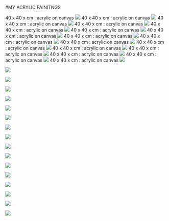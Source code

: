 #MY ACRYLIC PAINITNGS

 40 x 40 x cm : acrylic on canvas
![](https://raw.githubusercontent.com/adavarski/paintings/master/paintings/1-1.jpg)
 40 x 40 x cm : acrylic on canvas
![](https://raw.githubusercontent.com/adavarski/paintings/master/paintings/1-2.jpg)
 40 x 40 x cm : acrylic on canvas
![](https://raw.githubusercontent.com/adavarski/paintings/master/paintings/1-3.jpg)
 40 x 40 x cm : acrylic on canvas
![](https://raw.githubusercontent.com/adavarski/paintings/master/paintings/1-4.jpg)
 40 x 40 x cm : acrylic on canvas
![](https://raw.githubusercontent.com/adavarski/paintings/master/paintings/1-5.jpg)
 40 x 40 x cm : acrylic on canvas
![](https://raw.githubusercontent.com/adavarski/paintings/master/paintings/1-6.jpg)
 40 x 40 x cm : acrylic on canvas
![](https://raw.githubusercontent.com/adavarski/paintings/master/paintings/2-0.jpg)
 40 x 40 x cm : acrylic on canvas
![](https://raw.githubusercontent.com/adavarski/paintings/master/paintings/2-1.jpg)
 40 x 40 x cm : acrylic on canvas
![](https://raw.githubusercontent.com/adavarski/paintings/master/paintings/2-2.jpg)
 40 x 40 x cm : acrylic on canvas
![](https://raw.githubusercontent.com/adavarski/paintings/master/paintings/2-3.jpg)
 40 x 40 x cm : acrylic on canvas
![](https://raw.githubusercontent.com/adavarski/paintings/master/paintings/2-4.jpg)
 40 x 40 x cm : acrylic on canvas
![](https://raw.githubusercontent.com/adavarski/paintings/master/paintings/2-5.jpg)
 40 x 40 x cm : acrylic on canvas
![](https://raw.githubusercontent.com/adavarski/paintings/master/paintings/2-6.jpg)
 40 x 40 x cm : acrylic on canvas
![](https://raw.githubusercontent.com/adavarski/paintings/master/paintings/2-7.jpg)
 40 x 40 x cm : acrylic on canvas
![](https://raw.githubusercontent.com/adavarski/paintings/master/paintings/2-8.jpg)
 40 x 40 x cm : acrylic on canvas
![](https://raw.githubusercontent.com/adavarski/paintings/master/paintings/3-1.jpg)

![](https://raw.githubusercontent.com/adavarski/paintings/master/paintings/3-2.jpg)

![](https://raw.githubusercontent.com/adavarski/paintings/master/paintings/3-3.jpg)

![](https://raw.githubusercontent.com/adavarski/paintings/master/paintings/3-4.jpg)

![](https://raw.githubusercontent.com/adavarski/paintings/master/paintings/3-5.jpg)

![](https://raw.githubusercontent.com/adavarski/paintings/master/paintings/3-6.jpg)

![](https://raw.githubusercontent.com/adavarski/paintings/master/paintings/4-1.jpg)

![](https://raw.githubusercontent.com/adavarski/paintings/master/paintings/4-2.jpg)

![](https://raw.githubusercontent.com/adavarski/paintings/master/paintings/4-3.jpg)

![](https://raw.githubusercontent.com/adavarski/paintings/master/paintings/4-4.jpg)

![](https://raw.githubusercontent.com/adavarski/paintings/master/paintings/4-5.jpg)

![](https://raw.githubusercontent.com/adavarski/paintings/master/paintings/5-1.jpg)

![](https://raw.githubusercontent.com/adavarski/paintings/master/paintings/5-2.jpg)

![](https://raw.githubusercontent.com/adavarski/paintings/master/paintings/5-3.jpg)

![](https://raw.githubusercontent.com/adavarski/paintings/master/paintings/5-4.jpg)

![](https://raw.githubusercontent.com/adavarski/paintings/master/paintings/5-5.jpg)

![](https://raw.githubusercontent.com/adavarski/paintings/master/paintings/6-1.jpg)
